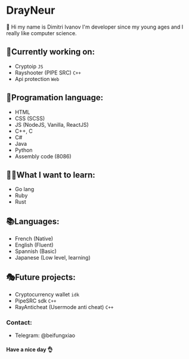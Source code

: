 # DrayNeur
👋 Hi my name is Dimitri Ivanov I'm developer since my young ages and I really like computer science.

## 🎈Currently working on:
- Cryptoip `JS`
- Rayshooter (PIPE SRC) `C++`
- Api protection `Web`

## 🥇Programation language:
- HTML
- CSS (SCSS)
- JS (NodeJS, Vanilla, ReactJS)
- C++, C
- C#
- Java
- Python
- Assembly code (8086)

## 👨‍🎓What I want to learn:
- Go lang
- Ruby
- Rust

## 📚Languages:
- French (Native)
- English (Fluent)
- Spannish (Basic)
- Japanese (Low level, learning)

## 🎭Future projects:
- Cryptocurrency wallet `idk`
- PipeSRC sdk `C++`
- RayAnticheat (Usermode anti cheat) `C++`

### Contact:
- Telegram: @beifungxiao

#### Have a nice day 👌
